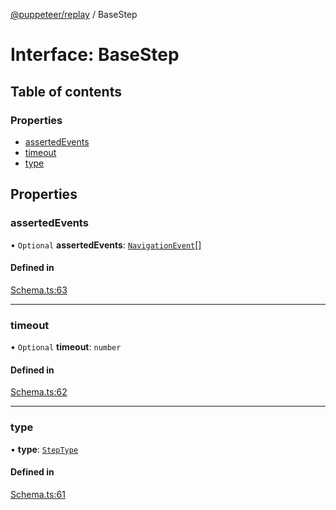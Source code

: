 [@puppeteer/replay](../README.md) / BaseStep

# Interface: BaseStep

## Table of contents

### Properties

- [assertedEvents](BaseStep.md#assertedevents)
- [timeout](BaseStep.md#timeout)
- [type](BaseStep.md#type)

## Properties

### assertedEvents

• `Optional` **assertedEvents**: [`NavigationEvent`](Schema.NavigationEvent.md)[]

#### Defined in

[Schema.ts:63](https://github.com/puppeteer/replay/blob/main/src/Schema.ts#L63)

---

### timeout

• `Optional` **timeout**: `number`

#### Defined in

[Schema.ts:62](https://github.com/puppeteer/replay/blob/main/src/Schema.ts#L62)

---

### type

• **type**: [`StepType`](../enums/Schema.StepType.md)

#### Defined in

[Schema.ts:61](https://github.com/puppeteer/replay/blob/main/src/Schema.ts#L61)
